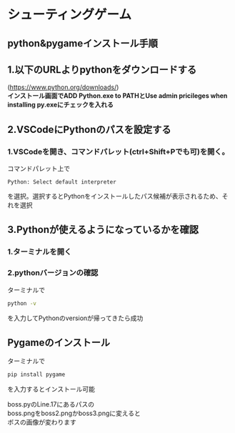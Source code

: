 # シューティングゲーム

## python&pygameインストール手順
## 1.以下のURLよりpythonをダウンロードする
(https://www.python.org/downloads/)  
**インストール画面でADD Python.exe to PATHとUse admin pricileges when installing py.exeにチェックを入れる**  
## 2.VSCodeにPythonのパスを設定する
### 1.VSCodeを開き、コマンドパレット(ctrl+Shift+Pでも可)を開く。
コマンドパレット上で  
```
Python: Select default interpreter
```  

を選択。選択するとPythonをインストールしたパス候補が表示されるため、それを選択  
## 3.Pythonが使えるようになっているかを確認
### 1.ターミナルを開く
### 2.pythonバージョンの確認
ターミナルで  
```bash
python -v
```  
を入力してPythonのversionが帰ってきたら成功  
  
## Pygameのインストール
ターミナルで  
```bash
pip install pygame
```
を入力するとインストール可能

boss.pyのLine.17にあるパスの  
boss.pngをboss2.pngかboss3.pngに変えると  
ボスの画像が変わります
